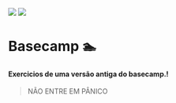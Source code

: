 <p align=left>
<img src="https://img.shields.io/badge/C-A8B9CC?style=flat-square&logo=C&logoColor=black"/>
<img src="https://img.shields.io/badge/shell_script-%23121011.svg?style=flat-square&logo=gnu-bash&logoColor=white"/>
</p>

# Basecamp 🏊

#### Exercicios de uma versão antiga do basecamp.!

> NÃO ENTRE EM PÂNICO

